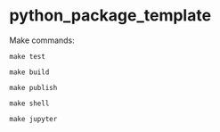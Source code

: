 # python_package_template

Make commands:

    make test

    make build

    make publish

    make shell

    make jupyter
